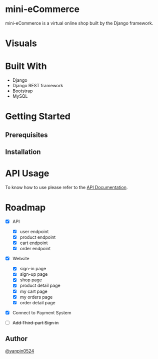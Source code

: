 # mini-eCommerce
mini-eCommerce is a virtual online shop built by the Django framework.

# Visuals

# Built With
- Django
- Django REST framework
- Bootstrap
- MySQL

# Getting Started
## Prerequisites

## Installation

# API Usage
To know how to use please refer to the [API Documentation](https://app.swaggerhub.com/apis-docs/Yanpin/mini-ecommerce-api/1.0.0).
# Roadmap
- [x] API
  - [x] user endpoint
  - [x] product endpoint
  - [x] cart endpoint
  - [x] order endpoint
- [x] Website
  - [x] sign-in page
  - [x] sign-up page
  - [x] shop page
  - [x] product detail page
  - [x] my cart page
  - [x] my orders page
  - [x] order detail page
- [x] Connect to Payment System
- [ ] ~~Add Third-part Sign in~~


## Author
[@yanpin0524](https://github.com/yanpin0524)
